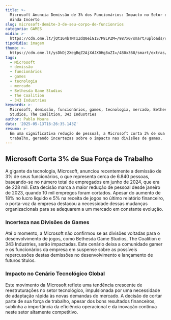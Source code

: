 ```yaml
---
title: >-
  Microsoft Anuncia Demissão de 3% dos Funcionários: Impacto no Setor de Games
  Ainda Incerto
slug: microsoft-demite-3-de-seu-corpo-de-funcionrios
categoria: GAMES
midia: >-
  https://cdn.ome.lt/jQt1G4bTNTxZdQ0eiG1S7P8LPZM=/987x0/smart/uploads/conteudo/fotos/OMELETE_CAPA_-_2025-05-13T130319.872.png
tipoMidia: imagem
thumb: >-
  https://cdn.ome.lt/ysDkDj2XegBqZ2AjXdJX0Hg8uZI=/480x360/smart/extras/conteudos/omelete_THUMB_-_2025-05-13T130307.847.png
tags:
  - Microsoft
  - demissão
  - funcionários
  - games
  - tecnologia
  - mercado
  - Bethesda Game Studios
  - The Coalition
  - 343 Industries
keywords: >-
  Microsoft, demissão, funcionários, games, tecnologia, mercado, Bethesda Game
  Studios, The Coalition, 343 Industries
author: Pablo Moura
data: '2025-05-13T16:26:35.143Z'
resumo: >-
  Em uma significativa redução de pessoal, a Microsoft corta 3% de sua força de
  trabalho, gerando incertezas sobre o impacto nas divisões de games.
---
```


## Microsoft Corta 3% de Sua Força de Trabalho

A gigante da tecnologia, Microsoft, anunciou recentemente a demissão de 3% de seus funcionários, o que representa cerca de 6.840 pessoas, baseando-se no número total de empregados em junho de 2024, que era de 228 mil. Esta decisão marca a maior redução de pessoal desde janeiro de 2023, quando 10 mil empregos foram cortados. Apesar do aumento de 18% no lucro líquido e 5% na receita de jogos no último relatório financeiro, o porta-voz da empresa destacou a necessidade dessas mudanças organizacionais para se adequarem a um mercado em constante evolução.

### Incerteza nas Divisões de Games

Até o momento, a Microsoft não confirmou se as divisões voltadas para o desenvolvimento de jogos, como Bethesda Game Studios, The Coalition e 343 Industries, serão impactadas. Este cenário deixa a comunidade gamer e os funcionários da empresa em suspense sobre as possíveis repercussões destas demissões no desenvolvimento e lançamento de futuros títulos.

### Impacto no Cenário Tecnológico Global

Este movimento da Microsoft reflete uma tendência crescente de reestruturações no setor tecnológico, impulsionada por uma necessidade de adaptação rápida às novas demandas do mercado. A decisão de cortar parte de sua força de trabalho, apesar dos bons resultados financeiros, sublinha a importância da eficiência operacional e da inovação contínua neste setor altamente competitivo.
